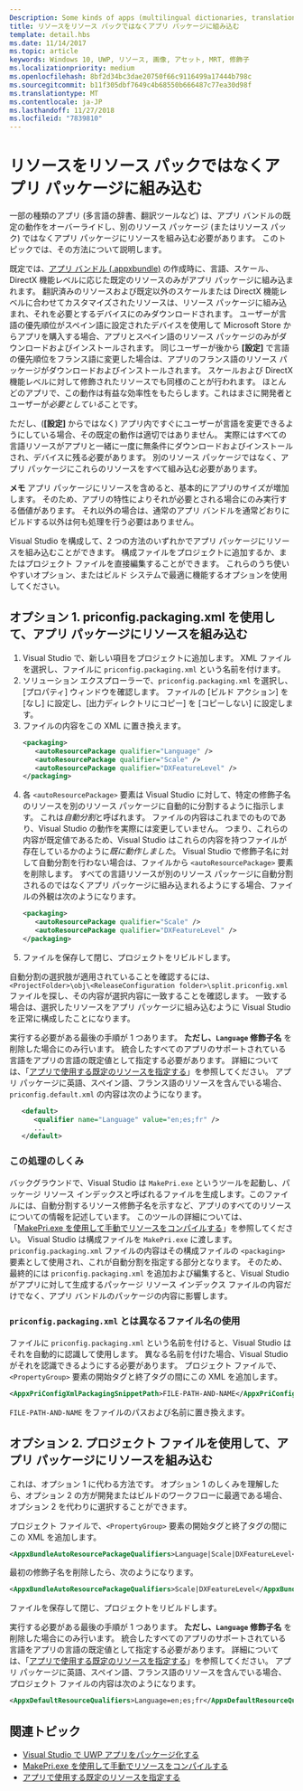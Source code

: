 ```yaml
---
Description: Some kinds of apps (multilingual dictionaries, translation tools, etc.) need to override the default behavior of an app bundle, and build resources into the app package instead of having them in separate resource packages. This topic explains how to do that.
title: リソースをリソース パックではなくアプリ パッケージに組み込む
template: detail.hbs
ms.date: 11/14/2017
ms.topic: article
keywords: Windows 10, UWP, リソース, 画像, アセット, MRT, 修飾子
ms.localizationpriority: medium
ms.openlocfilehash: 8bf2d34bc3dae20750f66c9116499a17444b798c
ms.sourcegitcommit: b11f305dbf7649c4b68550b666487c77ea30d98f
ms.translationtype: MT
ms.contentlocale: ja-JP
ms.lasthandoff: 11/27/2018
ms.locfileid: "7839810"
---
```

# <a name="build-resources-into-your-app-package-instead-of-into-a-resource-pack"></a>リソースをリソース パックではなくアプリ パッケージに組み込む

一部の種類のアプリ (多言語の辞書、翻訳ツールなど) は、アプリ バンドルの既定の動作をオーバーライドし、別のリソース パッケージ (またはリソース パック) ではなくアプリ パッケージにリソースを組み込む必要があります。 このトピックでは、その方法について説明します。

既定では、[アプリ バンドル (.appxbundle)](../packaging/packaging-uwp-apps.md) の作成時に、言語、スケール、DirectX 機能レベルに応じた既定のリソースのみがアプリ パッケージに組み込まれます。 翻訳済みのリソースおよび既定以外のスケールまたは DirectX 機能レベルに合わせてカスタマイズされたリソースは、リソース パッケージに組み込まれ、それを必要とするデバイスにのみダウンロードされます。 ユーザーが言語の優先順位がスペイン語に設定されたデバイスを使用して Microsoft Store からアプリを購入する場合、アプリとスペイン語のリソース パッケージのみがダウンロードおよびインストールされます。 同じユーザーが後から **[設定]** で言語の優先順位をフランス語に変更した場合は、アプリのフランス語のリソース パッケージがダウンロードおよびインストールされます。 スケールおよび DirectX 機能レベルに対して修飾されたリソースでも同様のことが行われます。 ほとんどのアプリで、この動作は有益な効率性をもたらします。これはまさに開発者とユーザーが*必要としている*ことです。

ただし、(**[設定]** からではなく) アプリ内ですぐにユーザーが言語を変更できるようにしている場合、その既定の動作は適切ではありません。 実際にはすべての言語リソースがアプリと一緒に一度に無条件にダウンロードおよびインストールされ、デバイスに残る必要があります。 別のリソース パッケージではなく、アプリ パッケージにこれらのリソースをすべて組み込む必要があります。

**メモ** アプリ パッケージにリソースを含めると、基本的にアプリのサイズが増加します。 そのため、アプリの特性によりそれが必要とされる場合にのみ実行する価値があります。 それ以外の場合は、通常のアプリ バンドルを通常どおりにビルドする以外は何も処理を行う必要はありません。

Visual Studio を構成して、2 つの方法のいずれかでアプリ パッケージにリソースを組み込むことができます。 構成ファイルをプロジェクトに追加するか、またはプロジェクト ファイルを直接編集することができます。 これらのうち使いやすいオプション、またはビルド システムで最適に機能するオプションを使用してください。

## <a name="option-1-use-priconfigpackagingxml-to-build-resources-into-your-app-package"></a>オプション 1. priconfig.packaging.xml を使用して、アプリ パッケージにリソースを組み込む

1. Visual Studio で、新しい項目をプロジェクトに追加します。 XML ファイルを選択し、ファイルに `priconfig.packaging.xml` という名前を付けます。
2. ソリューション エクスプローラーで、`priconfig.packaging.xml` を選択し、[プロパティ] ウィンドウを確認します。 ファイルの [ビルド アクション] を [なし] に設定し、[出力ディレクトリにコピー] を [コピーしない] に設定します。
3. ファイルの内容をこの XML に置き換えます。
   ```xml
   <packaging>
      <autoResourcePackage qualifier="Language" />
      <autoResourcePackage qualifier="Scale" />
      <autoResourcePackage qualifier="DXFeatureLevel" />
   </packaging>
   ```
4. 各 `<autoResourcePackage>` 要素は Visual Studio に対して、特定の修飾子名のリソースを別のリソース パッケージに自動的に分割するように指示します。 これは*自動分割*と呼ばれます。 ファイルの内容はこれまでのものであり、Visual Studio の動作を実際には変更していません。 つまり、これらの内容が既定値であるため、Visual Studio はこれらの内容を持つファイルが存在しているかのように*既に動作しました*。 Visual Studio で修飾子名に対して自動分割を行わない場合は、ファイルから `<autoResourcePackage>` 要素を削除します。 すべての言語リソースが別のリソース パッケージに自動分割されるのではなくアプリ パッケージに組み込まれるようにする場合、ファイルの外観は次のようになります。
   ```xml
   <packaging>
      <autoResourcePackage qualifier="Scale" />
      <autoResourcePackage qualifier="DXFeatureLevel" />
   </packaging>
   ```
5. ファイルを保存して閉じ、プロジェクトをリビルドします。

自動分割の選択肢が適用されていることを確認するには、`<ProjectFolder>\obj\<ReleaseConfiguration folder>\split.priconfig.xml` ファイルを探し、その内容が選択内容に一致することを確認します。 一致する場合は、選択したリソースをアプリ パッケージに組み込むように Visual Studio を正常に構成したことになります。

実行する必要がある最後の手順が 1 つあります。 **ただし、`Language` 修飾子名** を削除した場合にのみ行います。 統合したすべてのアプリのサポートされている言語をアプリの言語の既定値として指定する必要があります。 詳細については、「[アプリで使用する既定のリソースを指定する](specify-default-resources-installed.md)」を参照してください。 アプリ パッケージに英語、スペイン語、フランス語のリソースを含んでいる場合、`priconfig.default.xml` の内容は次のようになります。

```xml
   <default>
      <qualifier name="Language" value="en;es;fr" />
      ...
   </default>
```

### <a name="how-does-this-work"></a>この処理のしくみ

バックグラウンドで、Visual Studio は `MakePri.exe` というツールを起動し、パッケージ リソース インデックスと呼ばれるファイルを生成します。このファイルには、自動分割するリソース修飾子名を示すなど、アプリのすべてのリソースについての情報を記述しています。 このツールの詳細については、「[MakePri.exe を使用して手動でリソースをコンパイルする](compile-resources-manually-with-makepri.md)」を参照してください。 Visual Studio は構成ファイルを `MakePri.exe` に渡します。 `priconfig.packaging.xml` ファイルの内容はその構成ファイルの `<packaging>` 要素として使用され、これが自動分割を指定する部分となります。 そのため、最終的には `priconfig.packaging.xml` を追加および編集すると、Visual Studio がアプリに対して生成するパッケージ リソース インデックス ファイルの内容だけでなく、アプリ バンドルのパッケージの内容に影響します。

### <a name="using-a-different-file-name-than-priconfigpackagingxml"></a>`priconfig.packaging.xml` とは異なるファイル名の使用

ファイルに `priconfig.packaging.xml` という名前を付けると、Visual Studio はそれを自動的に認識して使用します。 異なる名前を付けた場合、Visual Studio がそれを認識できるようにする必要があります。 プロジェクト ファイルで、`<PropertyGroup>` 要素の開始タグと終了タグの間にこの XML を追加します。

```xml
<AppxPriConfigXmlPackagingSnippetPath>FILE-PATH-AND-NAME</AppxPriConfigXmlPackagingSnippetPath>
```

`FILE-PATH-AND-NAME` をファイルのパスおよび名前に置き換えます。

## <a name="option-2-use-your-project-file-to-build-resources-into-your-app-package"></a>オプション 2. プロジェクト ファイルを使用して、アプリ パッケージにリソースを組み込む

これは、オプション 1 に代わる方法です。 オプション 1 のしくみを理解したら、オプション 2 の方が開発またはビルドのワークフローに最適である場合、オプション 2 を代わりに選択することができます。

プロジェクト ファイルで、`<PropertyGroup>` 要素の開始タグと終了タグの間にこの XML を追加します。

```xml
<AppxBundleAutoResourcePackageQualifiers>Language|Scale|DXFeatureLevel</AppxBundleAutoResourcePackageQualifiers>
```

最初の修飾子名を削除したら、次のようになります。

```xml
<AppxBundleAutoResourcePackageQualifiers>Scale|DXFeatureLevel</AppxBundleAutoResourcePackageQualifiers>
```

ファイルを保存して閉じ、プロジェクトをリビルドします。

実行する必要がある最後の手順が 1 つあります。 **ただし、`Language` 修飾子名** を削除した場合にのみ行います。 統合したすべてのアプリのサポートされている言語をアプリの言語の既定値として指定する必要があります。 詳細については、「[アプリで使用する既定のリソースを指定する](specify-default-resources-installed.md)」を参照してください。 アプリ パッケージに英語、スペイン語、フランス語のリソースを含んでいる場合、プロジェクト ファイルの内容は次のようになります。

```xml
<AppxDefaultResourceQualifiers>Language=en;es;fr</AppxDefaultResourceQualifiers>
```

## <a name="related-topics"></a>関連トピック

* [Visual Studio で UWP アプリをパッケージ化する](../packaging/packaging-uwp-apps.md)
* [MakePri.exe を使用して手動でリソースをコンパイルする](compile-resources-manually-with-makepri.md)
* [アプリで使用する既定のリソースを指定する](specify-default-resources-installed.md)